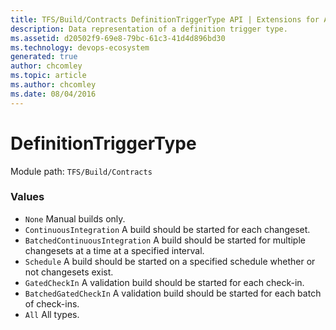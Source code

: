```yaml
---
title: TFS/Build/Contracts DefinitionTriggerType API | Extensions for Azure DevOps Services
description: Data representation of a definition trigger type.
ms.assetid: d20502f9-69e8-79bc-61c3-41d4d896bd30
ms.technology: devops-ecosystem
generated: true
author: chcomley
ms.topic: article
ms.author: chcomley
ms.date: 08/04/2016
---
```


# DefinitionTriggerType

Module path: `TFS/Build/Contracts`

### Values

* `None` Manual builds only.
* `ContinuousIntegration` A build should be started for each changeset.
* `BatchedContinuousIntegration` A build should be started for multiple changesets at a time at a specified interval.
* `Schedule` A build should be started on a specified schedule whether or not changesets exist.
* `GatedCheckIn` A validation build should be started for each check-in.
* `BatchedGatedCheckIn` A validation build should be started for each batch of check-ins.
* `All` All types.

